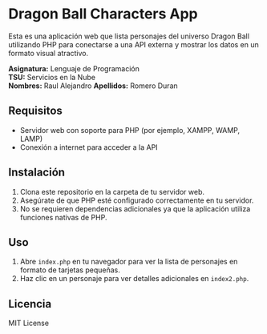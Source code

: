 # Dragon Ball Characters App

Esta es una aplicación web que lista personajes del universo Dragon Ball utilizando PHP para conectarse a una API externa y mostrar los datos en un formato visual atractivo.

**Asignatura:** Lenguaje de Programación  
**TSU:** Servicios en la Nube  
**Nombres:** Raul Alejandro 
**Apellidos:** Romero Duran
## Requisitos

- Servidor web con soporte para PHP (por ejemplo, XAMPP, WAMP, LAMP)
- Conexión a internet para acceder a la API

## Instalación

1. Clona este repositorio en la carpeta de tu servidor web.
2. Asegúrate de que PHP esté configurado correctamente en tu servidor.
3. No se requieren dependencias adicionales ya que la aplicación utiliza funciones nativas de PHP.

## Uso

1. Abre `index.php` en tu navegador para ver la lista de personajes en formato de tarjetas pequeñas.
2. Haz clic en un personaje para ver detalles adicionales en `index2.php`.

## Licencia

MIT License